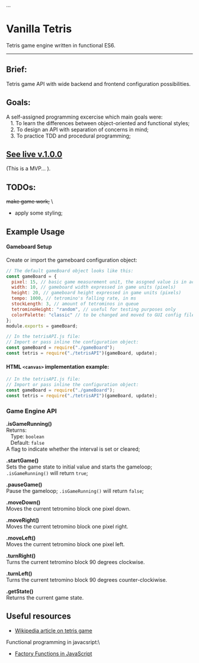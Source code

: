 ...

# Vanilla Tetris

Tetris game engine written in functional ES6.

---

## Brief:

Tetris game API with wide backend and frontend configuration possibilities.

## Goals:

A self-assigned programming excercise which main goals were: \
&nbsp;&nbsp; 1. To learn the differences between object-oriented and functional styles; \
&nbsp;&nbsp; 2. To design an API with separation of concerns in mind; \
&nbsp;&nbsp; 3. To practice TDD and procedural programming;

## [See live v.1.0.0](https://vanillatetris.herokuapp.com/)

(This is a MVP... ).

## TODOs:

~~make game work;~~ \

- apply some styling;

## Example Usage

#### Gameboard Setup

Create or import the gameboard configuration object:

```javascript
// The default gameBoard object looks like this:
const gameBoard = {
  pixel: 15, // basic game measurement unit, the assgned value is in actual canvas units
  width: 10, // gameboard width expressed in game units (pixels)
  height: 20, // gameboard height expressed in game units (pixels)
  tempo: 1000, // tetromino's falling rate, in ms
  stockLength: 3, // amount of tetrominos in queue
  tetrominoHeight: "random", // useful for testing purposes only
  colorPalette: "classic" // to be changed and moved to GUI config file...
};
module.exports = gameBoard;
```

```javascript
// In the tetrisAPI.js file:
// Import or pass inline the configuration object:
const gameBoard = require("./gameBoard");
const tetris = require("./tetrisAPI")(gameBoard, update);
```

#### HTML `<canvas>` implementation example:

```javascript
// In the tetrisAPI.js file:
// Import or pass inline the configuration object:
const gameBoard = require("./gameBoard");
const tetris = require("./tetrisAPI")(gameBoard, update);
```

### Game Engine API

**.isGameRunning()**\
Returns:\
&nbsp;&nbsp; Type: `boolean`\
&nbsp;&nbsp; Default: `false` \
A flag to indicate whether the interval is set or cleared;

**.startGame()**\
Sets the game state to initial value and starts the gameloop; `.isGameRunning()` will return `true`;

**.pauseGame()**\
Pause the gameloop; `.isGameRunning()` will return `false`;

**.moveDown()**\
Moves the current tetromino block one pixel down.

**.moveRight()**\
Moves the current tetromino block one pixel right.

**.moveLeft()**\
Moves the current tetromino block one pixel left.

**.turnRight()**\
Turns the current tetromino block 90 degrees clockwise.

**.turnLeft()**\
Turns the current tetromino block 90 degrees counter-clockiwise.

**.getState()**\
Returns the current game state.

## Useful resources

- [Wikipedia article on tetris game](https://en.wikipedia.org/wiki/Tetris "Wikipedia article")

Functional programming in javacsript:\

- [Factory Functions in JavaScript](https://www.youtube.com/watch?v=ImwrezYhw4w&t=243s "Factory functions")
